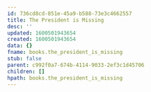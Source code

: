```yaml
---
id: 736cd8cd-851e-45a9-b588-73e3c4662557
title: The President is Missing
desc: ''
updated: 1600501943654
created: 1600501943654
data: {}
fname: books.the_president_is_missing
stub: false
parent: c992f0a7-674b-4114-9033-2ef3c1d45706
children: []
hpath: books.the_president_is_missing
---
```

## 
